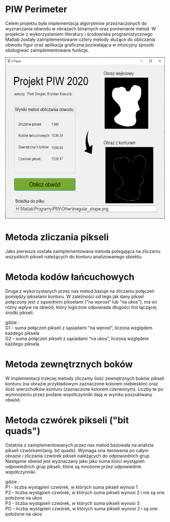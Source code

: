 # PIW Perimeter

Celem projektu była implementacja algorytmów przeznaczonych do wyznaczania obwodu w obrazach binarnych oraz porównanie metod. 
W projekcie z wykorzystaniem literatury i środowiska programistycznego Matlab zostały zaimplementowane cztery metody służące do obliczania obwodu figur 
oraz aplikacja graficzna pozwalająca w intuicyjny sposób obsługiwać zaimplementowane funkcje.

<div align="center">

<img src="/Example/example.PNG" width="634" height="510">

</div>

# Metoda zliczania pikseli
Jako pierwsza została zaimplementowana metoda polegająca na zliczaniu wszystkich pikseli należących do konturu analizowanego obiektu.

# Metoda kodów łańcuchowych
Druga z wykorzystanych przez nas metod bazuje na zliczaniu połączeń pomiędzy pikselami konturu. W zależności od tego jak dany piksel połączony jest z sąsiednimi pikselami 
(“na wprost” lub “na ukos”), ma on różny wpływ na obwód, który logicznie odpowiada długości linii łączącej środki pikseli.

gdzie : </br>
G1 - suma połączeń pikseli z sąsiadami “na wprost”, liczona względem każdego piksela </br>
G2 - suma połączeń pikseli z sąsiadami “na ukos”, liczona względem każdego piksela

# Metoda zewnętrznych boków
W implementacji trzeciej metody zliczamy ilość zewnętrznych boków pikseli konturu (na obrazie przykładowym zaznaczone kolorem niebieskim) oraz ilość wierzchołków konturu 
(zaznaczone kolorem czerwonym). Liczby te po wymnożeniu przez podane współczynniki dają w wyniku poszukiwany obwód.

# Metoda czwórek pikseli ("bit quads")
Ostatnia z zaimplementowanych przez nas metod bazowała na analizie pikseli czwórkami(ang. bit quads). Wymaga ona iterowania po całym obrazie i zliczania czwórek pikseli 
należących do odpowiednich grup. Następnie obwód jest wyznaczany jako jako suma ilości wystąpień odpowiednich grup pikseli, które są mnożone przez odpowiednie współczynniki.

gdzie : </br>
	P1 - liczba wystąpień czwórek, w których suma pikseli wynosi 1 </br>
	P2 - liczba wystąpień czwórek, w których suma pikseli wynosi 2 i nie są one położone na ukos </br>
	P3 - liczba wystąpień czwórek, w których suma pikseli wynosi 3 </br>
	PD - liczba wystąpień czwórek, w których suma pikseli wynosi 2 i są one położone na ukos
